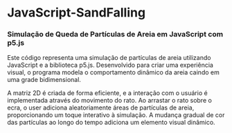 # JavaScript-SandFalling

<h3>Simulação de Queda de Partículas de Areia em JavaScript com p5.js</h3>

<p>Este código representa uma simulação de partículas de areia utilizando JavaScript e a biblioteca p5.js. Desenvolvido para criar uma experiência visual,
o programa modela o comportamento dinâmico da areia caindo em uma grade bidimensional.</p>

<p>A matriz 2D é criada de forma eficiente, e a interação com o usuário é implementada através do movimento do rato. Ao arrastar o rato sobre o ecra, o user adiciona aleatoriamente áreas de partículas de areia,
proporcionando um toque interativo à simulação. A mudança gradual de cor das partículas ao longo do tempo adiciona um elemento visual dinâmico.</p>
